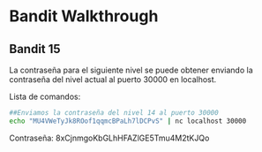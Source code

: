 # Bandit Walkthrough

## Bandit 15

La contraseña para el siguiente nivel se puede obtener enviando la contraseña del nivel actual al puerto 30000 en localhost.

Lista de comandos:

```bash
##Enviamos la contraseña del nivel 14 al puerto 30000
echo "MU4VWeTyJk8ROof1qqmcBPaLh7lDCPvS" | nc localhost 30000
```
Contraseña: 8xCjnmgoKbGLhHFAZlGE5Tmu4M2tKJQo
